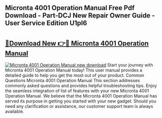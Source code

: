 ## Micronta 4001 Operation Manual Free Pdf Download - Part-DCJ New Repair Owner Guide - User Service Edition U1pl6

# <h2><a href="http://bc46983.oget.top/?id=Micronta+4001+Operation+Manual">🔗Download New 👉🔴 Micronta 4001 Operation Manual</a></h2>

[![Micronta 4001 Operation Manual new download](https://i.imgur.com/5g1atiW.png)](http://bc46983.oget.top/?id=Micronta+4001+Operation+Manual)
Start your journey with Micronta 4001 Operation Manual today! This user manual provides a detailed guide to help you get the most out of your product. Common Questions Micronta 4001 Operation Manual This section addresses commonly asked questions and provides helpful troubleshooting tips. Enjoy the seamless integration of list of features with your new Micronta 4001 Operation Manual. We believe that the Micronta 4001 Operation Manual has served its purpose in getting you started with your new gadget. Should you need any clarification or assistance, our customer support team is always available.
